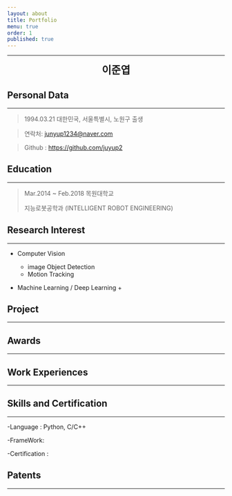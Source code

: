 ```yaml
---
layout: about
title: Portfolio
menu: true
order: 1
published: true
---
```


* * *
<center>
<span style=
"font-size:170%;
font-weight:bold">
이준엽
</span>
</center>


## Personal Data
---
> 1994.03.21 대한민국, 서울특별시, 노원구 출생

> 연락처: junyup1234@naver.com

> Github : <a href="https://github.com/juyup2">https://github.com/juyup2</a>


## Education
---
> Mar.2014 ~ Feb.2018 목원대학교
>
> 지능로봇공학과 (INTELLIGENT ROBOT ENGINEERING)


## Research Interest
---

* Computer Vision
    + image Object Detection
    + Motion Tracking

* Machine Learning / Deep Learning
    + 

## Project
---


## Awards
---


## Work Experiences
---


## Skills and Certification
---
-Language : Python, C/C++

-FrameWork: 

-Certification : 

## Patents
---

